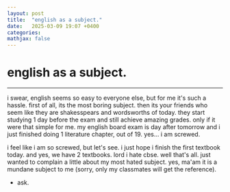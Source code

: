 ```yaml
---
layout: post
title:  "english as a subject."
date:   2025-03-09 19:07 +0400
categories:
mathjax: false
---
```


# english as a subject.
---

i swear, english seems so easy to everyone else, but for me it's such a hassle. first of all, its the most boring subject. then its your friends who seem like they are shakesspears and wordsworths of today. they start studying 1 day before the exam and still achieve amazing grades. only if it were that simple for me. my english board exam is day after tomorrow and i just finished doing 1 literature chapter, out of 19. yes... i am screwed.

i feel like i am so screwed, but let's see. i just hope i finish the first textbook today. and yes, we have 2 textbooks. lord i hate cbse. well that's all. just wanted to complain a little about my most hated subject. yes, ma'am it is a mundane subject to me (sorry, only my classmates will get the reference).

- ask.
